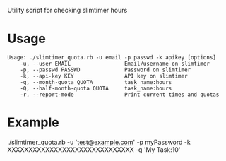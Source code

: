 Utility script for checking slimtimer hours

Usage
=====

    Usage: ./slimtimer_quota.rb -u email -p passwd -k apikey [options]
        -u, --user EMAIL                 Email/username on slimtimer
        -p, --passwd PASSWD              Password on slimtimer
        -k, --api-key KEY                API key on slimtimer
        -q, --month-quota QUOTA          task_name:hours
        -Q, --half-month-quota QUOTA     task_name:hours
        -r, --report-mode                Print current times and quotas

Example
=======

./slimtimer_quota.rb -u 'test@example.com' -p myPassword -k XXXXXXXXXXXXXXXXXXXXXXXXXXXXXX -q 'My Task:10'
